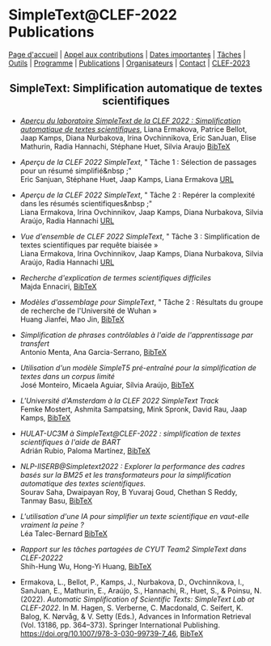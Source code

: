 # SimpleText@CLEF-2022 Publications
<p align="center">
</p>

[Page d'accueil](./) | [Appel aux contributions](./CFP) | [Dates importantes](./dates) | [Tâches](./tasks)  | [Outils](./tools) | 
[Programme](./program) | [Publications](./publications) | [Organisateurs](./organisers) | [Contact](./contact) | [CLEF-2023](https://simpletext-project.com/2023/clef)


<h2 align="center">SimpleText: Simplification automatique de textes scientifiques</h2>

- [_Aperçu du laboratoire SimpleText de la CLEF 2022 : Simplification automatique de textes scientifiques_](https://link.springer.com/chapter/10.1007/978-3-031-13643-6_28), Liana Ermakova, Patrice Bellot, Jaap Kamps, Diana Nurbakova, Irina Ovchinnikova, Eric SanJuan, Elise Mathurin, Radia Hannachi, Stéphane Huet, Silvia Araujo [BibTeX](../../BibTeX/ermakova_overview_2022.bib)

- _Aperçu de la CLEF 2022 SimpleText_, "&nbsp;Tâche 1 : Sélection de passages pour un résumé simplifié&nbsp ;"  
Eric Sanjuan, Stéphane Huet, Jaap Kamps, Liana Ermakova [URL](http://ceur-ws.org/Vol-3180/paper-235.pdf)

- _Aperçu de la CLEF 2022 SimpleText_, "&nbsp;Tâche 2 : Repérer la complexité dans les résumés scientifiques&nbsp ;"  
Liana Ermakova, Irina Ovchinnikov, Jaap Kamps, Diana Nurbakova, Silvia Araújo, Radia Hannachi [URL](http://ceur-ws.org/Vol-3180/paper-236.pdf)

- _Vue d'ensemble de CLEF 2022 SimpleText_, "&nbsp;Tâche 3 : Simplification de textes scientifiques par requête biaisée&nbsp;»  
Liana Ermakova, Irina Ovchinnikov, Jaap Kamps, Diana Nurbakova, Silvia Araújo, Radia Hannachi [URL](http://ceur-ws.org/Vol-3180/paper-237.pdf)

- _Recherche d'explication de termes scientifiques difficiles_  
Majda Ennaciri, <a href="../../BibTeX/ennaciri_searching_2022.bib">BibTeX</a> 

- _Modèles d'assemblage pour SimpleText_, "&nbsp;Tâche 2 : Résultats du groupe de recherche de l'Université de Wuhan&nbsp;»  
Huang Jianfei, Mao Jin, <a href="../../BibTeX/jianfei_assembly_2022.bib">BibTeX</a>

- _Simplification de phrases contrôlables à l'aide de l'apprentissage par transfert_  
Antonio Menta, Ana Garcia-Serrano, <a href="../../BibTeX/menta_controllable_2022.bib">BibTeX</a>

- _Utilisation d'un modèle SimpleT5 pré-entraîné pour la simplification de textes dans un corpus limité_  
José Monteiro, Micaela Aguiar, Sílvia Araújo, <a href="../../BibTeX/monteiro_using_2022.bib">BibTeX</a>

- _L'Université d'Amsterdam à la CLEF 2022 SimpleText Track_  
Femke Mostert, Ashmita Sampatsing, Mink Spronk, David Rau, Jaap Kamps, <a href="../../BibTeX/mostert_university_2022.bib">BibTeX</a>

- _HULAT-UC3M à SimpleText@CLEF-2022 : simplification de textes scientifiques à l'aide de BART_  
Adrián Rubio, Paloma Martínez, <a href="../../BibTeX/rubio_hulat-uc3m_2022.bib">BibTeX</a>

- _NLP-IISERB@Simpletext2022 : Explorer la performance des cadres basés sur la BM25 et les transformateurs pour la simplification automatique des textes scientifiques._  
Sourav Saha, Dwaipayan Roy, B Yuvaraj Goud, Chethan S Reddy, Tanmay Basu, <a href="../../BibTeX/saha-nlp-iiserbsimpletext2022_2022.bib">BibTeX</a>

- _L'utilisation d'une IA pour simplifier un texte scientifique en vaut-elle vraiment la peine ?_  
Léa Talec-Bernard <a href="../../BibTeX/talec-bernard_is_2022.bib">BibTeX</a>

- _Rapport sur les tâches partagées de CYUT Team2 SimpleText dans CLEF-20222_  
Shih-Hung Wu, Hong-Yi Huang, <a href="../../BibTeX/wu_cyut_2022.bib">BibTeX</a>

- Ermakova, L., Bellot, P., Kamps, J., Nurbakova, D., Ovchinnikova, I., SanJuan, E., Mathurin, E., Araújo, S., Hannachi, R., Huet, S., 
& Poinsu, N. (2022). *Automatic Simplification of Scientific Texts: SimpleText Lab at CLEF-2022*. In M. Hagen, S. Verberne, C. Macdonald, 
C. Seifert, K. Balog, K. Nørvåg, & V. Setty (Eds.), Advances in Information Retrieval (Vol. 13186, pp. 364–373). Springer International Publishing. 
https://doi.org/10.1007/978-3-030-99739-7_46, [BibTeX](../bib/simpletext_ecir_2022.bib)
